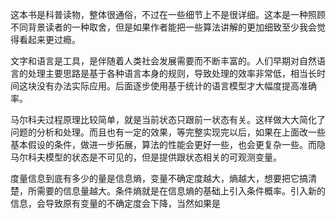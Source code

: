 这本书是科普读物，整体很通俗，不过在一些细节上不是很详细。这本是一种照顾不同背景读者的一种取舍，但是如果作者能把一些算法讲解的更加细致至少我会觉得看起来更过瘾。

文字和语言是工具，是伴随着人类社会发展需要而不断丰富的。人们早期对自然语言的处理主要思路是基于各种语言本身的规则，导致处理的效率非常低，相当长时间这块没有办法实际应用。后面逐步使用基于统计的语言模型才大幅度提高准确率。

马尔科夫过程原理比较简单，就是当前状态只跟前一状态有关。这样做大大简化了问题的分析和处理。而且也有一定的效果，等完整实现完以后，如果在上面改一些基本假设的条件，做进一步拓展，算法的性能会更好一些，也会更复杂一些。而隐马尔科夫模型的状态是不可见的，但是提供跟状态相关的可观测变量。

度量信息到底有多少的量是信息熵，变量不确定度越大，熵越大，想要把它搞清楚，所需要的信息量越大。条件熵就是在信息熵的基础上引入条件概率。引入新的信息，会导致原有变量的不确定度会下降，当然如果是


